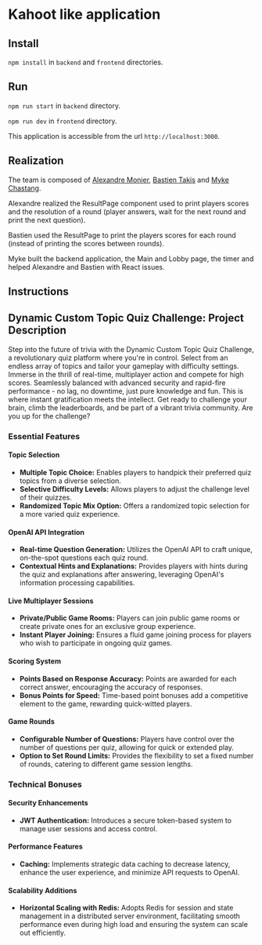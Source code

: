 # Kahoot like application
## Install
`npm install` in `backend` and `frontend` directories.

## Run
`npm run start` in `backend` directory.

`npm run dev` in `frontend` directory.

This application is accessible from the url `http://localhost:3000`.

## Realization
The team is composed of [Alexandre Monier](https://github.com/Alexti2d), [Bastien Takis](https://github.com/bastien15000) and [Myke Chastang](https://github.com/AlbertMcAvoy).

Alexandre realized the ResultPage component used to print players scores and the resolution of a round (player answers, wait for the next round and print the next question).

Bastien used the ResultPage to print the players scores for each round (instead of printing the scores between rounds).

Myke built the backend application, the Main and Lobby page, the timer and helped Alexandre and Bastien with React issues.

## Instructions
## Dynamic Custom Topic Quiz Challenge: Project Description

Step into the future of trivia with the Dynamic Custom Topic Quiz Challenge, a revolutionary quiz platform where you're in control. Select from an endless array of topics and tailor your gameplay with difficulty settings. Immerse in the thrill of real-time, multiplayer action and compete for high scores. Seamlessly balanced with advanced security and rapid-fire performance - no lag, no downtime, just pure knowledge and fun. This is where instant gratification meets the intellect. Get ready to challenge your brain, climb the leaderboards, and be part of a vibrant trivia community. Are you up for the challenge?

### Essential Features

#### Topic Selection
- **Multiple Topic Choice:** Enables players to handpick their preferred quiz topics from a diverse selection.
- **Selective Difficulty Levels:** Allows players to adjust the challenge level of their quizzes.
- **Randomized Topic Mix Option:** Offers a randomized topic selection for a more varied quiz experience.

#### OpenAI API Integration
- **Real-time Question Generation:** Utilizes the OpenAI API to craft unique, on-the-spot questions each quiz round.
- **Contextual Hints and Explanations:** Provides players with hints during the quiz and explanations after answering, leveraging OpenAI's information processing capabilities.

#### Live Multiplayer Sessions
- **Private/Public Game Rooms:** Players can join public game rooms or create private ones for an exclusive group experience.
- **Instant Player Joining:** Ensures a fluid game joining process for players who wish to participate in ongoing quiz games.

#### Scoring System
- **Points Based on Response Accuracy:** Points are awarded for each correct answer, encouraging the accuracy of responses.
- **Bonus Points for Speed:** Time-based point bonuses add a competitive element to the game, rewarding quick-witted players.

#### Game Rounds
- **Configurable Number of Questions:** Players have control over the number of questions per quiz, allowing for quick or extended play.
- **Option to Set Round Limits:** Provides the flexibility to set a fixed number of rounds, catering to different game session lengths.

### Technical Bonuses

#### Security Enhancements
- **JWT Authentication:** Introduces a secure token-based system to manage user sessions and access control.

#### Performance Features
- **Caching:** Implements strategic data caching to decrease latency, enhance the user experience, and minimize API requests to OpenAI.

#### Scalability Additions
- **Horizontal Scaling with Redis:** Adopts Redis for session and state management in a distributed server environment, facilitating smooth performance even during high load and ensuring the system can scale out efficiently.
